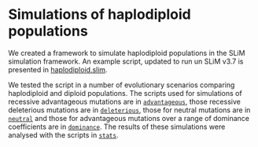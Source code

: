 # Simulations of haplodiploid populations

We created a framework to simulate haplodiploid populations in the SLiM simulation framework. An example script, updated to run un SLiM v3.7 is presented in [haplodiploid.slim](haplodiploid.slim).

We tested the script in a number of evolutionary scenarios comparing haplodiploid and diploid populations. The scripts used for simulations of recessive advantageous mutations are in [`advantageous`](advantageous/), those recessive deleterious mutations are in [`deleterious`](deleterious/), those for neutral mutations are in [`neutral`](neutral) and those for advantageous mutations over a range of dominance coefficients are in [`dominance`](dominance/). The results of these simulations were analysed with the scripts in [`stats`](stats/).
